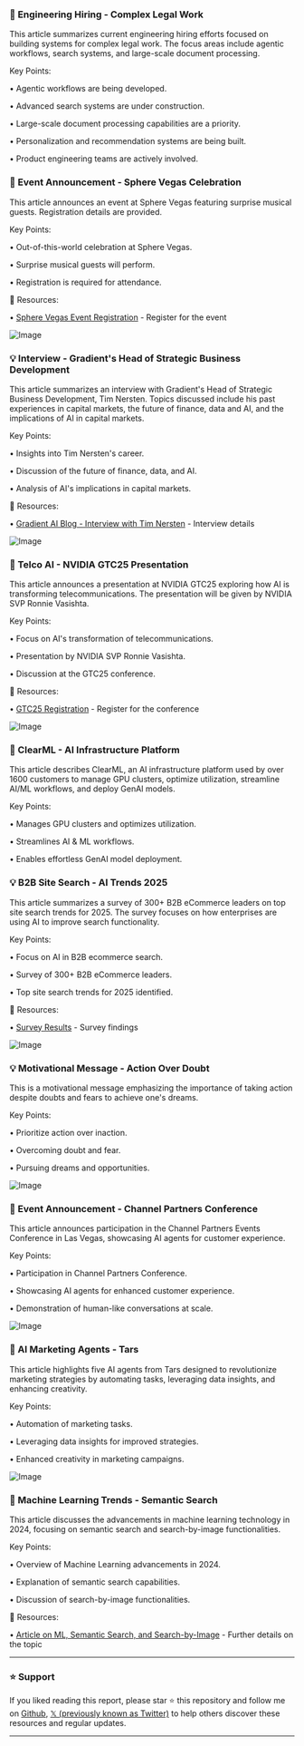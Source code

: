 ### 🤖 Engineering Hiring - Complex Legal Work

This article summarizes current engineering hiring efforts focused on building systems for complex legal work.  The focus areas include agentic workflows, search systems, and large-scale document processing.

Key Points:

• Agentic workflows are being developed.


• Advanced search systems are under construction.


• Large-scale document processing capabilities are a priority.


• Personalization and recommendation systems are being built.


• Product engineering teams are actively involved.


### 🚀 Event Announcement - Sphere Vegas Celebration

This article announces an event at Sphere Vegas featuring surprise musical guests. Registration details are provided.

Key Points:

• Out-of-this-world celebration at Sphere Vegas.


• Surprise musical guests will perform.


• Registration is required for attendance.


🔗 Resources:

• [Sphere Vegas Event Registration](http://spr.ly/6010L3F82) - Register for the event


![Image](https://pbs.twimg.com/media/GkkOkyGW4AQcMe5?format=jpg&name=small)


### 💡 Interview - Gradient's Head of Strategic Business Development

This article summarizes an interview with Gradient's Head of Strategic Business Development, Tim Nersten.  Topics discussed include his past experiences in capital markets, the future of finance, data and AI, and the implications of AI in capital markets.


Key Points:

• Insights into Tim Nersten's career.


• Discussion of the future of finance, data, and AI.


• Analysis of AI's implications in capital markets.


🔗 Resources:

• [Gradient AI Blog - Interview with Tim Nersten](https://gradient.ai/blog/get-to-know-gradient-tim-nersten-head-of-strategic-business-development…) - Interview details


![Image](https://pbs.twimg.com/media/GkgmqXBXcAAInoI?format=jpg&name=small)


### 🤖 Telco AI - NVIDIA GTC25 Presentation

This article announces a presentation at NVIDIA GTC25 exploring how AI is transforming telecommunications.  The presentation will be given by NVIDIA SVP Ronnie Vasishta.


Key Points:

• Focus on AI's transformation of telecommunications.


• Presentation by NVIDIA SVP Ronnie Vasishta.


• Discussion at the GTC25 conference.


🔗 Resources:

• [GTC25 Registration](https://nvda.ws/3F4u9eD) - Register for the conference


![Image](https://pbs.twimg.com/media/GkkWbwnWEAAXubj?format=jpg&name=small)


### 🤖 ClearML - AI Infrastructure Platform

This article describes ClearML, an AI infrastructure platform used by over 1600 customers to manage GPU clusters, optimize utilization, streamline AI/ML workflows, and deploy GenAI models.


Key Points:

• Manages GPU clusters and optimizes utilization.


• Streamlines AI & ML workflows.


• Enables effortless GenAI model deployment.


### 💡 B2B Site Search - AI Trends 2025

This article summarizes a survey of 300+ B2B eCommerce leaders on top site search trends for 2025.  The survey focuses on how enterprises are using AI to improve search functionality.


Key Points:

• Focus on AI in B2B ecommerce search.


• Survey of 300+ B2B eCommerce leaders.


• Top site search trends for 2025 identified.


🔗 Resources:

• [Survey Results](https://bit.ly/4aE5dqp) -  Survey findings


![Image](https://pbs.twimg.com/media/GkkUgjoWEAEHwKY?format=jpg&name=small)



### 💡 Motivational Message - Action Over Doubt

This is a motivational message emphasizing the importance of taking action despite doubts and fears to achieve one's dreams.


Key Points:

• Prioritize action over inaction.


• Overcoming doubt and fear.


• Pursuing dreams and opportunities.



![Image](https://pbs.twimg.com/media/GkkE2ucWgAAoYH4?format=jpg&name=small)


### 🚀 Event Announcement - Channel Partners Conference

This article announces participation in the Channel Partners Events Conference in Las Vegas, showcasing AI agents for customer experience.


Key Points:

• Participation in Channel Partners Conference.


• Showcasing AI agents for enhanced customer experience.


• Demonstration of human-like conversations at scale.


![Image](https://pbs.twimg.com/media/GkjPBYsXcAE7fvC?format=jpg&name=small)


### 🚀 AI Marketing Agents - Tars

This article highlights five AI agents from Tars designed to revolutionize marketing strategies by automating tasks, leveraging data insights, and enhancing creativity.

Key Points:

• Automation of marketing tasks.


• Leveraging data insights for improved strategies.


• Enhanced creativity in marketing campaigns.



![Image](https://pbs.twimg.com/ext_tw_video_thumb/1893979709286871040/pu/img/IHaWJhOow4-FQnow.jpg)


### 🤖 Machine Learning Trends - Semantic Search

This article discusses the advancements in machine learning technology in 2024, focusing on semantic search and search-by-image functionalities.

Key Points:

• Overview of Machine Learning advancements in 2024.


• Explanation of semantic search capabilities.


• Discussion of search-by-image functionalities.


🔗 Resources:

• [Article on ML, Semantic Search, and Search-by-Image](http://bit.ly/3VikB2r) - Further details on the topic


---

### ⭐️ Support

If you liked reading this report, please star ⭐️ this repository and follow me on [Github](https://github.com/Drix10), [𝕏 (previously known as Twitter)](https://x.com/DRIX_10_) to help others discover these resources and regular updates.

---